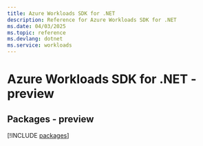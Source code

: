 ```yaml
---
title: Azure Workloads SDK for .NET
description: Reference for Azure Workloads SDK for .NET
ms.date: 04/03/2025
ms.topic: reference
ms.devlang: dotnet
ms.service: workloads
---
```

# Azure Workloads SDK for .NET - preview
## Packages - preview
[!INCLUDE [packages](workloads-index.md)]